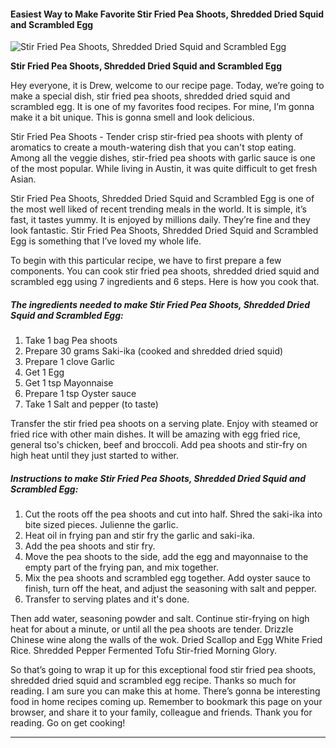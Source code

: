             

#### Easiest Way to Make Favorite Stir Fried Pea Shoots, Shredded Dried Squid and Scrambled Egg

![Stir Fried Pea Shoots, Shredded Dried Squid and Scrambled Egg](https://img-global.cpcdn.com/recipes/6559699114655744/751x532cq70/stir-fried-pea-shoots-shredded-dried-squid-and-scrambled-egg-recipe-main-photo.jpg)

**Stir Fried Pea Shoots, Shredded Dried Squid and Scrambled Egg**

Hey everyone, it is Drew, welcome to our recipe page. Today, we’re going to make a special dish, stir fried pea shoots, shredded dried squid and scrambled egg. It is one of my favorites food recipes. For mine, I’m gonna make it a bit unique. This is gonna smell and look delicious.

Stir Fried Pea Shoots - Tender crisp stir-fried pea shoots with plenty of aromatics to create a mouth-watering dish that you can't stop eating. Among all the veggie dishes, stir-fried pea shoots with garlic sauce is one of the most popular. While living in Austin, it was quite difficult to get fresh Asian.

Stir Fried Pea Shoots, Shredded Dried Squid and Scrambled Egg is one of the most well liked of recent trending meals in the world. It is simple, it’s fast, it tastes yummy. It is enjoyed by millions daily. They’re fine and they look fantastic. Stir Fried Pea Shoots, Shredded Dried Squid and Scrambled Egg is something that I’ve loved my whole life.

To begin with this particular recipe, we have to first prepare a few components. You can cook stir fried pea shoots, shredded dried squid and scrambled egg using 7 ingredients and 6 steps. Here is how you cook that.

##### The ingredients needed to make Stir Fried Pea Shoots, Shredded Dried Squid and Scrambled Egg:

1.  Take 1 bag Pea shoots
2.  Prepare 30 grams Saki-ika (cooked and shredded dried squid)
3.  Prepare 1 clove Garlic
4.  Get 1 Egg
5.  Get 1 tsp Mayonnaise
6.  Prepare 1 tsp Oyster sauce
7.  Take 1 Salt and pepper (to taste)

Transfer the stir fried pea shoots on a serving plate. Enjoy with steamed or fried rice with other main dishes. It will be amazing with egg fried rice, general tso's chicken, beef and broccoli. Add pea shoots and stir-fry on high heat until they just started to wither.

##### Instructions to make Stir Fried Pea Shoots, Shredded Dried Squid and Scrambled Egg:

1.  Cut the roots off the pea shoots and cut into half. Shred the saki-ika into bite sized pieces. Julienne the garlic.
2.  Heat oil in frying pan and stir fry the garlic and saki-ika.
3.  Add the pea shoots and stir fry.
4.  Move the pea shoots to the side, add the egg and mayonnaise to the empty part of the frying pan, and mix together.
5.  Mix the pea shoots and scrambled egg together. Add oyster sauce to finish, turn off the heat, and adjust the seasoning with salt and pepper.
6.  Transfer to serving plates and it's done.

Then add water, seasoning powder and salt. Continue stir-frying on high heat for about a minute, or until all the pea shoots are tender. Drizzle Chinese wine along the walls of the wok. Dried Scallop and Egg White Fried Rice. Shredded Pepper Fermented Tofu Stir-fried Morning Glory.

So that’s going to wrap it up for this exceptional food stir fried pea shoots, shredded dried squid and scrambled egg recipe. Thanks so much for reading. I am sure you can make this at home. There’s gonna be interesting food in home recipes coming up. Remember to bookmark this page on your browser, and share it to your family, colleague and friends. Thank you for reading. Go on get cooking!

* * *
